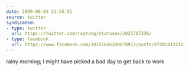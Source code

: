 ```yaml
---
date: 2009-06-03 21:55:51
source: twitter
syndicated:
- type: twitter
  url: https://twitter.com/roytang/statuses/2021767236/
- type: facebook
  url: https://www.facebook.com/10155666240078912/posts/87283412212
---
```


rainy morning; I might have picked a bad day to get back to work